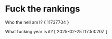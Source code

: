 # Fuck the rankings

Who the hell am I?
{ 11737704 }

What fucking year is it?
[ 2025-02-25T17:53:20Z ]
